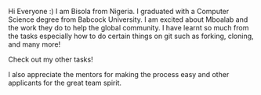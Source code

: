 Hi Everyone :) I am Bisola from Nigeria. I graduated with a Computer Science degree from Babcock University. I am excited about Mboalab and the work they do to help the global community. I have learnt so much from the tasks especially how to do certain things on git such as forking, cloning, and many more!

Check out my other tasks!

I also appreciate the mentors for making the process easy and other applicants for the great team spirit.
